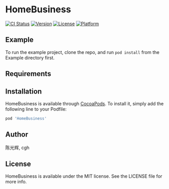 # HomeBusiness

[![CI Status](https://img.shields.io/travis/陈光辉/HomeBusiness.svg?style=flat)](https://travis-ci.org/陈光辉/HomeBusiness)
[![Version](https://img.shields.io/cocoapods/v/HomeBusiness.svg?style=flat)](https://cocoapods.org/pods/HomeBusiness)
[![License](https://img.shields.io/cocoapods/l/HomeBusiness.svg?style=flat)](https://cocoapods.org/pods/HomeBusiness)
[![Platform](https://img.shields.io/cocoapods/p/HomeBusiness.svg?style=flat)](https://cocoapods.org/pods/HomeBusiness)

## Example

To run the example project, clone the repo, and run `pod install` from the Example directory first.

## Requirements

## Installation

HomeBusiness is available through [CocoaPods](https://cocoapods.org). To install
it, simply add the following line to your Podfile:

```ruby
pod 'HomeBusiness'
```

## Author

陈光辉, cgh

## License

HomeBusiness is available under the MIT license. See the LICENSE file for more info.
